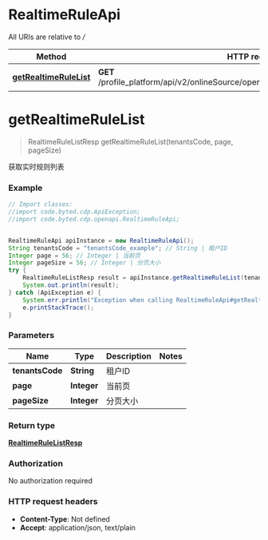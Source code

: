 # RealtimeRuleApi

All URIs are relative to */*

Method | HTTP request | Description
------------- | ------------- | -------------
[**getRealtimeRuleList**](RealtimeRuleApi.md#getRealtimeRuleList) | **GET** /profile_platform/api/v2/onlineSource/openapi/tenants/{tenantsCode}/realtimeRule | 获取实时规则列表

<a name="getRealtimeRuleList"></a>
# **getRealtimeRuleList**
> RealtimeRuleListResp getRealtimeRuleList(tenantsCode, page, pageSize)

获取实时规则列表

### Example
```java
// Import classes:
//import code.byted.cdp.ApiException;
//import code.byted.cdp.openapi.RealtimeRuleApi;


RealtimeRuleApi apiInstance = new RealtimeRuleApi();
String tenantsCode = "tenantsCode_example"; // String | 租户ID
Integer page = 56; // Integer | 当前页
Integer pageSize = 56; // Integer | 分页大小
try {
    RealtimeRuleListResp result = apiInstance.getRealtimeRuleList(tenantsCode, page, pageSize);
    System.out.println(result);
} catch (ApiException e) {
    System.err.println("Exception when calling RealtimeRuleApi#getRealtimeRuleList");
    e.printStackTrace();
}
```

### Parameters

Name | Type | Description  | Notes
------------- | ------------- | ------------- | -------------
 **tenantsCode** | **String**| 租户ID |
 **page** | **Integer**| 当前页 |
 **pageSize** | **Integer**| 分页大小 |

### Return type

[**RealtimeRuleListResp**](RealtimeRuleListResp.md)

### Authorization

No authorization required

### HTTP request headers

 - **Content-Type**: Not defined
 - **Accept**: application/json, text/plain

